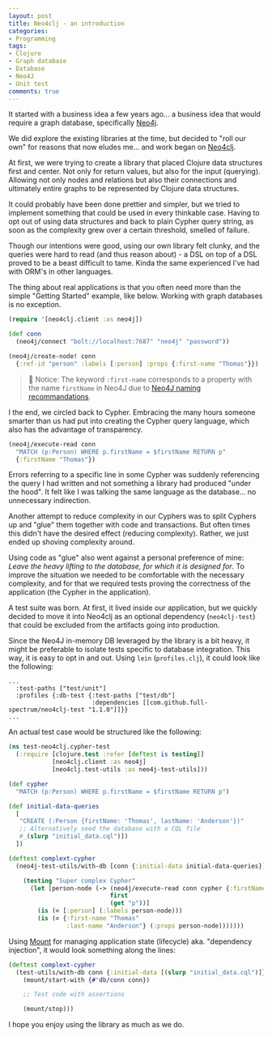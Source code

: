 ```yaml
---
layout: post
title: Neo4clj - an introduction
categories:
- Programming
tags:
- Clojure
- Graph database
- Database
- Neo4J
- Unit test
comments: true
---
```


It started with a business idea a few years ago... a business idea that would
require a graph database, specifically [Neo4j][].

We did explore the existing libraries at the time, but decided to "roll our own"
for reasons that now eludes me... and work began on [Neo4clj][].

At first, we were trying to create a library that placed Clojure data structures
first and center. Not only for return values, but also for the input (querying).
Allowing not only nodes and relations but also their connections and ultimately
entire graphs to be represented by Clojure data structures.

It could probably have been done prettier and simpler, but we tried to implement
something that could be used in every thinkable case. Having to opt out of using
data structures and back to plain Cypher query string, as soon as the complexity
grew over a certain threshold, smelled of failure.

Though our intentions were good, using our own library felt clunky, and the
queries were hard to read (and thus reason about) - a DSL on top of a DSL proved
to be a beast difficult to tame. Kinda the same experienced I've had with ORM's
in other languages.

The thing about real applications is that you often need more than the simple
"Getting Started" example, like below. Working with graph databases is no
exception.

```clojure
(require '[neo4clj.client :as neo4j])

(def conn
  (neo4j/connect "bolt://localhost:7687" "neo4j" "password"))

(neo4j/create-node! conn
  {:ref-id "person" :labels [:person] :props {:first-name "Thomas"}})
```

> 📌 Notice: The keyword `:first-name` corresponds to a property with the name
> `firstName` in Neo4J due to [Neo4J naming recommandations][].

I the end, we circled back to Cypher. Embracing the many hours someone smarter
than us had put into creating the Cypher query language, which also has the
advantage of transparency.

```clojure
(neo4j/execute-read conn
  "MATCH (p:Person) WHERE p.firstName = $firstName RETURN p"
  {:firstName "Thomas"})
```

Errors referring to a specific line in some Cypher was suddenly referencing the
query I had written and not something a library had produced "under the hood".
It felt like I was talking the same language as the database... no unnecessary
indirection.

Another attempt to reduce complexity in our Cyphers was to split Cyphers up and
"glue" them together with code and transactions. But often times this didn't
have the desired effect (reducing complexity). Rather, we just ended up shoving
complexity around.

Using code as "glue" also went against a personal preference of mine: *Leave the
heavy lifting to the database, for which it is designed for*. To improve the
situation we needed to be comfortable with the necessary complexity, and for
that we required tests proving the correctness of the application (the Cypher in
the application).

A test suite was born. At first, it lived inside our application, but we quickly
decided to move it into Neo4clj as an optional dependency (`neo4clj-test`) that
could be excluded from the artifacts going into production.

Since the Neo4J in-memory DB leveraged by the library is a bit heavy, it might
be preferable to isolate tests specific to database integration. This way, it is
easy to opt in and out. Using `lein` (`profiles.clj`), it could look like the
following:

```
...
  :test-paths ["test/unit"]
  :profiles {:db-test {:test-paths ["test/db"]
                       :dependencies [[com.github.full-spectrum/neo4clj-test "1.1.0"]]}}
...
```


An actual test case would be structured like the following:

```clojure
(ns test-neo4clj.cypher-test
  (:require [clojure.test :refer [deftest is testing]]
            [neo4clj.client :as neo4j]
            [neo4clj.test-utils :as neo4j-test-utils]))

(def cypher
  "MATCH (p:Person) WHERE p.firstName = $firstName RETURN p")

(def initial-data-queries
  [
   "CREATE (:Person {firstName: 'Thomas', lastName: 'Anderson'})"
   ;; Alternatively seed the database with a CQL file
   #_(slurp "initial_data.cql")])
  ])

(deftest complext-cypher
  (neo4j-test-utils/with-db [conn {:initial-data initial-data-queries}]

    (testing "Super complex Cypher"
      (let [person-node (-> (neo4j/execute-read conn cypher {:firstName "Thomas"})
                            first
                            (get "p"))]
        (is (= [:person] (:labels person-node)))
        (is (= {:first-name "Thomas"
                :last-name "Anderson"} (:props person-node)))))))
```


Using [Mount][] for managing application state (lifecycle) aka. "dependency
injection", it would look something along the lines:

```clojure
(deftest complext-cypher
  (test-utils/with-db conn {:initial-data [(slurp "initial_data.cql")]}
    (mount/start-with {#'db/conn conn})

    ;; Test code with assertions

    (mount/stop)))
```


I hope you enjoy using the library as much as we do.


[Neo4J]: https://neo4j.com/
[Neo4clj]: https://github.com/full-spectrum/neo4clj
[Mount]: https://github.com/tolitius/mount/
[Neo4J naming recommandations]: https://neo4j.com/docs/cypher-manual/5/syntax/naming/